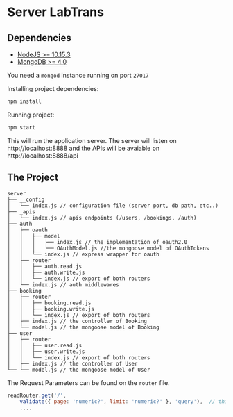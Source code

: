 # Server LabTrans

## Dependencies

- [NodeJS >= 10.15.3](https://nodejs.org)
- [MongoDB >= 4.0](https://www.mongodb.com/)

You need a `mongod` instance running on port `27017`

Installing project dependencies:

```bash
npm install
```

Running project:

```bash
npm start
```

This will run the application server. The server will listen on http://localhost:8888 and the APIs will be avaiable on http://localhost:8888/api

## The Project

```
server
├── __config
│   └── index.js // configuration file (server port, db path, etc..)
├── _apis
│   └── index.js // apis endpoints (/users, /bookings, /auth)
├── auth
│   ├── oauth
│   │   ├── model
│   │   │   ├── index.js // the implementation of oauth2.0
│   │   │   └── OAuthModel.js //the mongoose model of OAuthTokens
│   │   └── index.js // express wrapper for oauth
│   ├── router
│   │   ├── auth.read.js
│   │   ├── auth.write.js
│   │   └── index.js // export of both routers
│   └── index.js // auth middlewares
├── booking
│   ├── router
│   │   ├── booking.read.js
│   │   ├── booking.write.js
│   │   └── index.js // export of both routers
│   ├── index.js // the controller of Booking
│   └── model.js // the mongoose model of Booking
├── user
│   ├── router
│   │   ├── user.read.js
│   │   ├── user.write.js
│   │   └── index.js // export of both routers
│   ├── index.js // the controller of User
└── └── model.js // the mongoose model of User
```

The Request Parameters can be found on the `router` file.

```javascript
readRouter.get('/',
    validate({ page: 'numeric?', limit: 'numeric?' }, 'query'),  // this request accepts an optional querystring named 'page' and 'limit' which needs to be numeric. Will throw an exception if is anything else
    ....
```
